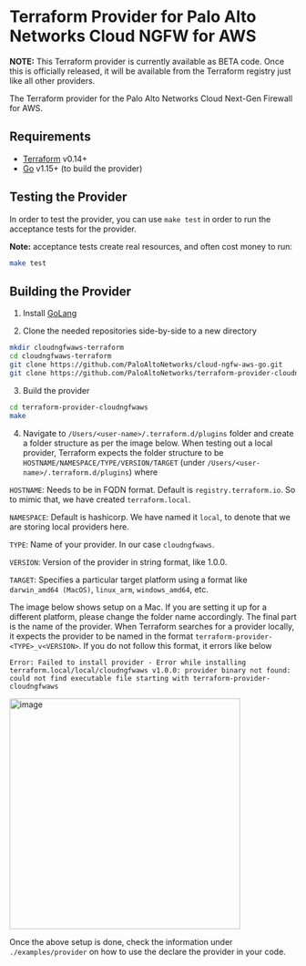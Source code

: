 Terraform Provider for Palo Alto Networks Cloud NGFW for AWS
============================================================

**NOTE:**  This Terraform provider is currently available as BETA code.  Once this is officially released, it will be available from the Terraform registry just like all other providers.

The Terraform provider for the Palo Alto Networks Cloud Next-Gen Firewall for AWS.

Requirements
------------

- [Terraform](https://www.terraform.io/downloads.html) v0.14+
- [Go](https://golang.org) v1.15+ (to build the provider)

Testing the Provider
--------------------

In order to test the provider, you can use `make test` in order to run the acceptance tests for the provider.

**Note:** acceptance tests create real resources, and often cost money to run:

```sh
make test
```

Building the Provider
---------------------

1. Install [GoLang](https://go.dev/dl/)

2. Clone the needed repositories side-by-side to a new directory

```sh
mkdir cloudngfwaws-terraform
cd cloudngfwaws-terraform
git clone https://github.com/PaloAltoNetworks/cloud-ngfw-aws-go.git
git clone https://github.com/PaloAltoNetworks/terraform-provider-cloudngfwaws
```

3. Build the provider

```sh
cd terraform-provider-cloudngfwaws
make
```

4. Navigate to `/Users/<user-name>/.terraform.d/plugins` folder and create a folder structure as per the image below. When testing out a local provider, Terraform expects the folder structure to be `HOSTNAME/NAMESPACE/TYPE/VERSION/TARGET` (under `/Users/<user-name>/.terraform.d/plugins`) where

`HOSTNAME`: Needs to be in FQDN format. Default is `registry.terraform.io`. So to mimic that, we have created `terraform.local`.

`NAMESPACE`: Default is hashicorp. We have named it `local`, to denote that we are storing local providers here.

`TYPE`: Name of your provider. In our case `cloudngfwaws`.

`VERSION`: Version of the provider in string format, like 1.0.0.

`TARGET`: Specifies a particular target platform using a format like `darwin_amd64 (MacOS)`, `linux_arm`, `windows_amd64`, etc.

The image below shows setup on a Mac. If you are setting it up for a different platform, please change the folder name accordingly.
The final part is the name of the provider. When Terraform searches for a provider locally, it expects the provider to be named in the format `terraform-provider-<TYPE>_v<VERSION>`. If you do not follow this format, it errors like below

`Error: Failed to install provider - Error while installing terraform.local/local/cloudngfwaws v1.0.0: provider binary not found: could not find executable file starting with terraform-provider-cloudngfwaws`

<img width="405" alt="image" src="https://user-images.githubusercontent.com/56643631/165510930-8fb70302-b2ba-425b-8d56-c53c6f65037c.png">

Once the above setup is done, check the information under `./examples/provider` on how to use the declare the provider in your code.

